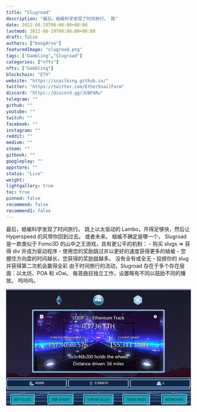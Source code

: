 ```yaml
---
title: "Slugroad"
description: "最后，蛞蝓科学发现了时间旅行。 跳"
date: 2022-08-19T00:00:00+08:00
lastmod: 2022-08-19T00:00:00+08:00
draft: false
authors: ["boogArno"]
featuredImage: "slugroad.png"
tags: ["Gambling","Slugroad"]
categories: ["nfts"]
nfts: ["Gambling"]
blockchain: "ETH"
website: "https://snailking.github.io/"
twitter: "https://twitter.com/EtherSnailFarm"
discord: "https://discord.gg/JU8P4Ru"
telegram: ""
github: ""
youtube: ""
twitch: ""
facebook: ""
instagram: ""
reddit: ""
medium: ""
steam: ""
gitbook: ""
googleplay: ""
appstore: ""
status: "Live"
weight: 
lightgallery: true
toc: true
pinned: false
recommend: false
recommend1: false
---
```

最后，蛞蝓科学发现了时间旅行。 跳上以太驱动的 Lambo，开得足够快，然后让 Hyperspeed 的风带你回到过去。 或者未来。 蛞蝓不确定是哪一个。 Slugroad 是一款类似于 Fomo3D 的山中之王游戏，具有更公平的机制： - 购买 slugs =&gt; 获得 div 并成为驱动程序 - 使用您的奖励跳过并以更好的速度获得更多的蛞蝓 - 您握住方向盘的时间越长，您获得的奖励就越多。 没有全有或全无 - 投掷你的 slug 并获得第二次机会赢得全彩 由于时间旅行的流动，Slugroad 存在于多个存在层面：以太坊、POA 和 xDai。 每首曲目独立工作，设置略有不同以鼓励不同的播放。 呜呜呜。

![slugroad-dapp-gambling-eth-image1_91dedd41e9f1dd2f18fea68e1dcb684e](slugroad-dapp-gambling-eth-image1_91dedd41e9f1dd2f18fea68e1dcb684e.png)